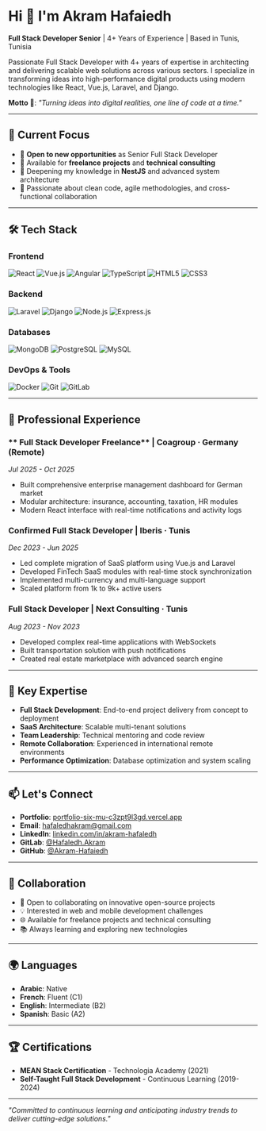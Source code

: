 # Hi 👋 I'm Akram Hafaiedh

**Full Stack Developer Senior** | 4+ Years of Experience | Based in Tunis, Tunisia

Passionate Full Stack Developer with 4+ years of expertise in architecting and delivering scalable web solutions across various sectors. I specialize in transforming ideas into high-performance digital products using modern technologies like React, Vue.js, Laravel, and Django.

**Motto 💬**: *"Turning ideas into digital realities, one line of code at a time."*

---

## 🚀 Current Focus

- 🔭 **Open to new opportunities** as Senior Full Stack Developer
- 💼 Available for **freelance projects** and **technical consulting**
- 🌱 Deepening my knowledge in **NestJS** and advanced system architecture
- 🎯 Passionate about clean code, agile methodologies, and cross-functional collaboration

---

## 🛠️ Tech Stack

### **Frontend**
![React](https://img.shields.io/badge/React-61DAFB?style=for-the-badge&logo=react&logoColor=black)
![Vue.js](https://img.shields.io/badge/Vue.js-4FC08D?style=for-the-badge&logo=vuedotjs&logoColor=white)
![Angular](https://img.shields.io/badge/Angular-DD0031?style=for-the-badge&logo=angular&logoColor=white)
![TypeScript](https://img.shields.io/badge/TypeScript-3178C6?style=for-the-badge&logo=typescript&logoColor=white)
![HTML5](https://img.shields.io/badge/HTML5-E34F26?style=for-the-badge&logo=html5&logoColor=white)
![CSS3](https://img.shields.io/badge/CSS3-1572B6?style=for-the-badge&logo=css3&logoColor=white)

### **Backend**
![Laravel](https://img.shields.io/badge/Laravel-FF2D20?style=for-the-badge&logo=laravel&logoColor=white)
![Django](https://img.shields.io/badge/Django-092E20?style=for-the-badge&logo=django&logoColor=white)
![Node.js](https://img.shields.io/badge/Node.js-339933?style=for-the-badge&logo=nodedotjs&logoColor=white)
![Express.js](https://img.shields.io/badge/Express.js-000000?style=for-the-badge&logo=express&logoColor=white)

### **Databases**
![MongoDB](https://img.shields.io/badge/MongoDB-47A248?style=for-the-badge&logo=mongodb&logoColor=white)
![PostgreSQL](https://img.shields.io/badge/PostgreSQL-4169E1?style=for-the-badge&logo=postgresql&logoColor=white)
![MySQL](https://img.shields.io/badge/MySQL-4479A1?style=for-the-badge&logo=mysql&logoColor=white)

### **DevOps & Tools**
![Docker](https://img.shields.io/badge/Docker-2496ED?style=for-the-badge&logo=docker&logoColor=white)
![Git](https://img.shields.io/badge/Git-F05032?style=for-the-badge&logo=git&logoColor=white)
![GitLab](https://img.shields.io/badge/GitLab-FC6D26?style=for-the-badge&logo=gitlab&logoColor=white)

---

## 💼 Professional Experience

### ** Full Stack Developer Freelance** | Coagroup · Germany (Remote)
*Jul 2025 - Oct 2025*
- Built comprehensive enterprise management dashboard for German market
- Modular architecture: insurance, accounting, taxation, HR modules
- Modern React interface with real-time notifications and activity logs


### **Confirmed Full Stack Developer** | Iberis · Tunis
*Dec 2023 - Jun 2025*
- Led complete migration of SaaS platform using Vue.js and Laravel
- Developed FinTech SaaS modules with real-time stock synchronization
- Implemented multi-currency and multi-language support
- Scaled platform from 1k to 9k+ active users


### **Full Stack Developer** | Next Consulting · Tunis
*Aug 2023 - Nov 2023*
- Developed complex real-time applications with WebSockets
- Built transportation solution with push notifications
- Created real estate marketplace with advanced search engine

---

## 🌟 Key Expertise

- **Full Stack Development**: End-to-end project delivery from concept to deployment
- **SaaS Architecture**: Scalable multi-tenant solutions
- **Team Leadership**: Technical mentoring and code review
- **Remote Collaboration**: Experienced in international remote environments
- **Performance Optimization**: Database optimization and system scaling

---

## 📫 Let's Connect

- **Portfolio**: [portfolio-six-mu-c3zpt9l3gd.vercel.app](https://portfolio-six-mu-c3zpt9l3gd.vercel.app/)
- **Email**: [hafaledhakram@gmail.com](mailto:hafaledhakram@gmail.com)
- **LinkedIn**: [linkedin.com/in/akram-hafaledh](https://www.linkedin.com/in/akram-hafaledh)
- **GitLab**: [@Hafaledh.Akram](https://gitlab.com/Hafaledh.Akram)
- **GitHub**: [@Akram-Hafaiedh](https://github.com/Akram-Hafaiedh)

---

## 🎯 Collaboration

- 👯 Open to collaborating on innovative open-source projects
- 💡 Interested in web and mobile development challenges
- 🌐 Available for freelance projects and technical consulting
- 📚 Always learning and exploring new technologies

---

## 🌍 Languages

- **Arabic**: Native
- **French**: Fluent (C1)
- **English**: Intermediate (B2)
- **Spanish**: Basic (A2)

---

## 🏆 Certifications

- **MEAN Stack Certification** - Technologia Academy (2021)
- **Self-Taught Full Stack Development** - Continuous Learning (2019-2024)

---

*"Committed to continuous learning and anticipating industry trends to deliver cutting-edge solutions."*
